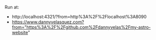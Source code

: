 Run at:
- http://localhost:4321/?from=http%3A%2F%2Flocalhost%3A8090
- https://www.dannyvelasquez.com?from="https%3A%2F%2Fgithub.com%2Fdannyvelas%2Fmy-astro-website"
